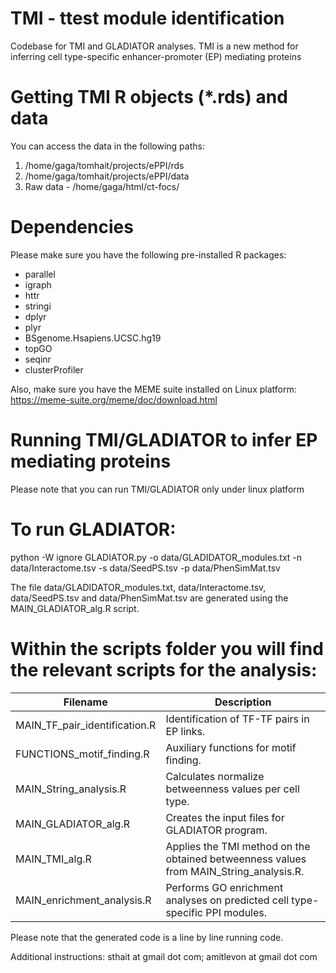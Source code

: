 # TMI - ttest module identification
Codebase for TMI and GLADIATOR analyses.
TMI is a new method for inferring cell type-specific enhancer-promoter (EP) mediating proteins

# Getting TMI R objects (*.rds) and data
You can access the data in the following paths:
1) /home/gaga/tomhait/projects/ePPI/rds
2) /home/gaga/tomhait/projects/ePPI/data
3) Raw data - /home/gaga/html/ct-focs/

# Dependencies
Please make sure you have the following pre-installed R packages:
* parallel
* igraph
* httr
* stringi
* dplyr
* plyr
* BSgenome.Hsapiens.UCSC.hg19
* topGO
* seqinr
* clusterProfiler

Also, make sure you have the MEME suite installed on Linux platform:
https://meme-suite.org/meme/doc/download.html

# Running TMI/GLADIATOR to infer EP mediating proteins
Please note that you can run TMI/GLADIATOR only under linux platform

# To run GLADIATOR:
python -W ignore GLADIATOR.py -o data/GLADIDATOR_modules.txt -n data/Interactome.tsv -s data/SeedPS.tsv -p data/PhenSimMat.tsv

The file data/GLADIDATOR_modules.txt, data/Interactome.tsv, data/SeedPS.tsv and data/PhenSimMat.tsv are generated using the MAIN_GLADIATOR_alg.R script.

# Within the scripts folder you will find the relevant scripts for the analysis:

Filename | Description  
--- | ---  
MAIN_TF_pair_identification.R | Identification of TF-TF pairs in EP links.
FUNCTIONS_motif_finding.R | Auxiliary functions for motif finding.
MAIN_String_analysis.R | Calculates normalize betweenness values per cell type.
MAIN_GLADIATOR_alg.R | Creates the input files for GLADIATOR program.
MAIN_TMI_alg.R | Applies the TMI method on the obtained betweenness values from MAIN_String_analysis.R.
MAIN_enrichment_analysis.R | Performs GO enrichment analyses on predicted cell type-specific PPI modules.

Please note that the generated code is a line by line running code.

Additional instructions: sthait at gmail dot com; amitlevon at gmail dot com
